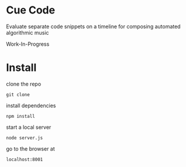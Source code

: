 # Cue Code

Evaluate separate code snippets on a timeline for composing automated algorithmic music

Work-In-Progress

# Install

clone the repo

`git clone`

install dependencies

`npm install`

start a local server

`node server.js`

go to the browser at

`localhost:8001`